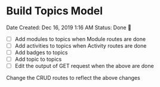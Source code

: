# Build Topics Model

Date Created: Dec 16, 2019 1:16 AM
Status: Done 🙌

- [ ]  Add modules to topics when Module routes are done
- [ ]  Add activities to topics when Activity routes are done
- [ ]  Add badges to topics
- [ ]  Add topic to topics
- [ ]  Edit the output of GET request when the above are done

Change the CRUD routes to reflect the above changes